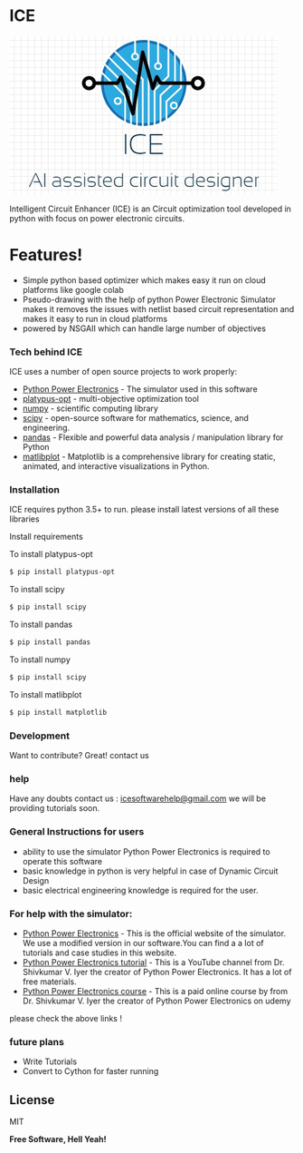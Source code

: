 # ICE

[![N|Solid](https://raw.githubusercontent.com/madmax3000/ice/master/ice%20logo.jpg)](https://nodesource.com/products/nsolid)


Intelligent Circuit Enhancer  (ICE)  is an Circuit optimization tool developed in python with focus on power electronic circuits.
#  Features! 
  - Simple  python based optimizer which makes easy it run on cloud platforms like google colab
  - Pseudo-drawing with the help of python Power Electronic Simulator makes it removes the issues with netlist based circuit representation and makes it easy to run in cloud platforms
  - powered by NSGAII which can handle large number of objectives






### Tech behind ICE

ICE uses a number of open source projects to work properly:

* [Python Power Electronics](https://www.pythonpowerelectronics.com/) - The simulator used in this software
* [platypus-opt](https://github.com/Project-Platypus/Platypus) - multi-objective optimization tool
* [numpy](https://www.numpy.org/) - scientific computing library
* [scipy](https://scipy.org/scipylib/) -  open-source software for mathematics, science, and engineering. 
* [pandas](https://pandas.pydata.org/) - Flexible and powerful data analysis / manipulation library for Python
* [matlibplot](https://matplotlib.org/) - Matplotlib is a comprehensive library for creating static, animated, and interactive visualizations in Python.


### Installation

ICE requires python 3.5+ to run.
please install latest versions of all these libraries

Install requirements 

To install platypus-opt
```sh
$ pip install platypus-opt
```
To install scipy
```sh
$ pip install scipy
```
To install pandas
```sh
$ pip install pandas
```
To install numpy
```sh
$ pip install scipy
```
To install matlibplot
```sh
$ pip install matplotlib
```

### Development

Want to contribute? Great! contact us 
### help
Have any doubts contact us : icesoftwarehelp@gmail.com
we will be providing tutorials soon.

### General Instructions for users
- ability to use the simulator Python Power Electronics is required to operate this software
- basic knowledge in python is very helpful in case of Dynamic Circuit Design
- basic electrical engineering knowledge is required for the user.

### For help with the simulator:
* [Python Power Electronics](https://www.pythonpowerelectronics.com/) - This is the official website of the simulator. We use a modified version in our software.You can find a a lot of tutorials and case studies in this website.
* [Python Power Electronics tutorial](https://www.youtube.com/channel/UCxVbKNK18A_a9Ohd0Kb7kNA) - This is a YouTube channel from Dr. Shivkumar V. Iyer the creator of Python Power Electronics. It has a lot of free materials.
* [Python Power Electronics course](https://www.udemy.com/course/simulating-power-electronic-circuits-using-python/) - This is a paid online course by from Dr. Shivkumar V. Iyer the creator of Python Power Electronics on udemy

please check the above  links !
### future plans

 - Write Tutorials
 - Convert to Cython for faster running

License
----

MIT


**Free Software, Hell Yeah!**

